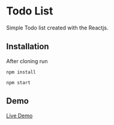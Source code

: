 # Todo List

Simple Todo list created with the Reactjs.

## Installation

After cloning run

`npm install`

`npm start`


## Demo  
 [Live Demo](https://ecstatic-mccarthy-011628.netlify.com/)